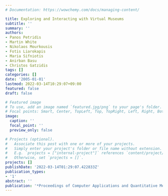 ```yaml
---
# Documentation: https://wowchemy.com/docs/managing-content/

title: Exploring and Interacting with Virtual Museums
subtitle: ''
summary: ''
authors:
- Panos Petridis
- Martin White
- Nikolaos Mourkousis
- Fotis Liarokapis
- Maria Sifniotis
- Anirban Basu
- Christos Gatzidis
tags: []
categories: []
date: '2005-01-01'
lastmod: 2022-03-14T10:29:07+09:00
featured: false
draft: false

# Featured image
# To use, add an image named `featured.jpg/png` to your page's folder.
# Focal points: Smart, Center, TopLeft, Top, TopRight, Left, Right, BottomLeft, Bottom, BottomRight.
image:
  caption: ''
  focal_point: ''
  preview_only: false

# Projects (optional).
#   Associate this post with one or more of your projects.
#   Simply enter your project's folder or file name without extension.
#   E.g. `projects = ["internal-project"]` references `content/project/deep-learning/index.md`.
#   Otherwise, set `projects = []`.
projects: []
publishDate: '2022-03-14T01:29:07.422833Z'
publication_types:
- '1'
abstract: ''
publication: '*Proceedings of Computer Applications and Quantitative Methods in Archaeology*'
---
```

